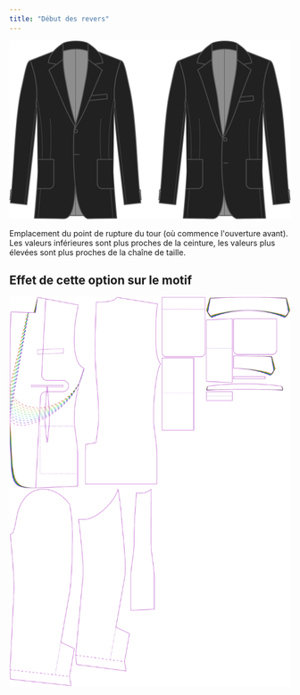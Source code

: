 ```yaml
---
title: "Début des revers"
---
```


![Début des revers](lapelstart.svg)

Emplacement du point de rupture du tour (où commence l'ouverture avant). Les valeurs inférieures sont plus proches de la ceinture, les valeurs plus élevées sont plus proches de la chaîne de taille.

## Effet de cette option sur le motif

![Cette image montre l'effet de cette option en superposant plusieurs variantes qui ont une valeur différente pour cette option](jaeger_lapelstart_sample.svg "Effet de cette option sur le motif")
